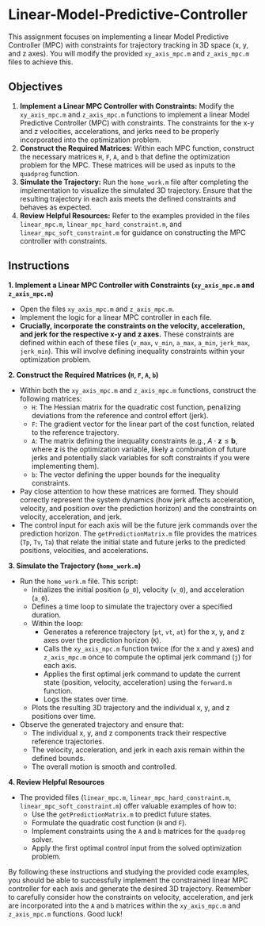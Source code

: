 # Linear-Model-Predictive-Controller

This assignment focuses on implementing a linear Model Predictive Controller (MPC) with constraints for trajectory tracking in 3D space (x, y, and z axes). You will modify the provided `xy_axis_mpc.m` and `z_axis_mpc.m` files to achieve this.

## Objectives

1.  **Implement a Linear MPC Controller with Constraints:** Modify the `xy_axis_mpc.m` and `z_axis_mpc.m` functions to implement a linear Model Predictive Controller (MPC) with constraints. The constraints for the x-y and z velocities, accelerations, and jerks need to be properly incorporated into the optimization problem.
2.  **Construct the Required Matrices:** Within each MPC function, construct the necessary matrices `H`, `F`, `A`, and `b` that define the optimization problem for the MPC. These matrices will be used as inputs to the `quadprog` function.
3.  **Simulate the Trajectory:** Run the `home_work.m` file after completing the implementation to visualize the simulated 3D trajectory. Ensure that the resulting trajectory in each axis meets the defined constraints and behaves as expected.
4.  **Review Helpful Resources:** Refer to the examples provided in the files `linear_mpc.m`, `linear_mpc_hard_constraint.m`, and `linear_mpc_soft_constraint.m` for guidance on constructing the MPC controller with constraints.

## Instructions

**1. Implement a Linear MPC Controller with Constraints (`xy_axis_mpc.m` and `z_axis_mpc.m`)**

   - Open the files `xy_axis_mpc.m` and `z_axis_mpc.m`.
   - Implement the logic for a linear MPC controller in each file.
   - **Crucially, incorporate the constraints on the velocity, acceleration, and jerk for the respective x-y and z axes.** These constraints are defined within each of these files (`v_max`, `v_min`, `a_max`, `a_min`, `jerk_max`, `jerk_min`). This will involve defining inequality constraints within your optimization problem.

**2. Construct the Required Matrices (`H`, `F`, `A`, `b`)**

   - Within both the `xy_axis_mpc.m` and `z_axis_mpc.m` functions, construct the following matrices:
     - `H`: The Hessian matrix for the quadratic cost function, penalizing deviations from the reference and control effort (jerk).
     - `F`: The gradient vector for the linear part of the cost function, related to the reference trajectory.
     - `A`: The matrix defining the inequality constraints (e.g., $A \cdot \mathbf{z} \leq \mathbf{b}$, where $\mathbf{z}$ is the optimization variable, likely a combination of future jerks and potentially slack variables for soft constraints if you were implementing them).
     - `b`: The vector defining the upper bounds for the inequality constraints.
   - Pay close attention to how these matrices are formed. They should correctly represent the system dynamics (how jerk affects acceleration, velocity, and position over the prediction horizon) and the constraints on velocity, acceleration, and jerk.
   - The control input for each axis will be the future jerk commands over the prediction horizon. The `getPredictionMatrix.m` file provides the matrices (`Tp`, `Tv`, `Ta`) that relate the initial state and future jerks to the predicted positions, velocities, and accelerations.

**3. Simulate the Trajectory (`home_work.m`)**

   - Run the `home_work.m` file. This script:
     - Initializes the initial position (`p_0`), velocity (`v_0`), and acceleration (`a_0`).
     - Defines a time loop to simulate the trajectory over a specified duration.
     - Within the loop:
       - Generates a reference trajectory (`pt`, `vt`, `at`) for the x, y, and z axes over the prediction horizon (`K`).
       - Calls the `xy_axis_mpc.m` function twice (for the x and y axes) and `z_axis_mpc.m` once to compute the optimal jerk command (`j`) for each axis.
       - Applies the first optimal jerk command to update the current state (position, velocity, acceleration) using the `forward.m` function.
       - Logs the states over time.
     - Plots the resulting 3D trajectory and the individual x, y, and z positions over time.
   - Observe the generated trajectory and ensure that:
     - The individual x, y, and z components track their respective reference trajectories.
     - The velocity, acceleration, and jerk in each axis remain within the defined bounds.
     - The overall motion is smooth and controlled.

**4. Review Helpful Resources**

   - The provided files (`linear_mpc.m`, `linear_mpc_hard_constraint.m`, `linear_mpc_soft_constraint.m`) offer valuable examples of how to:
     - Use the `getPredictionMatrix.m` to predict future states.
     - Formulate the quadratic cost function (`H` and `F`).
     - Implement constraints using the `A` and `b` matrices for the `quadprog` solver.
     - Apply the first optimal control input from the solved optimization problem.

By following these instructions and studying the provided code examples, you should be able to successfully implement the constrained linear MPC controller for each axis and generate the desired 3D trajectory. Remember to carefully consider how the constraints on velocity, acceleration, and jerk are incorporated into the `A` and `b` matrices within the `xy_axis_mpc.m` and `z_axis_mpc.m` functions. Good luck!
